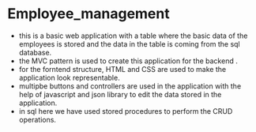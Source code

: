 # Employee_management

- this is a basic web application with a table where the basic data of  the employees is stored and the data in the table is coming from the sql database.
- the MVC pattern is used to create this application for the backend .
- for the forntend structure, HTML and CSS are used to make the application look representable.
- multipbe buttons and controllers are used in the application with the help of javascript and json library to edit the data stored in the application.
- in sql here we have used stored procedures to perform the CRUD operations.
